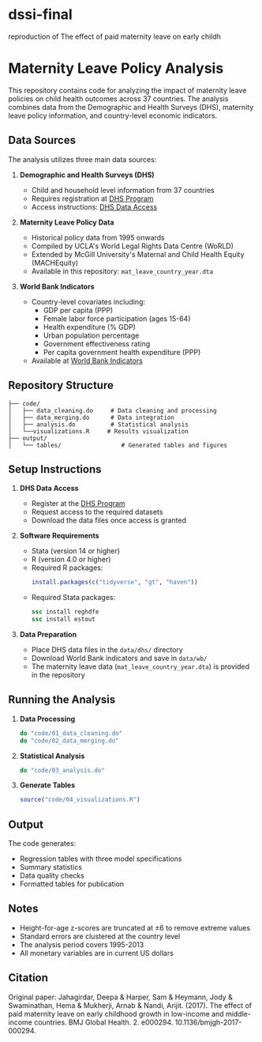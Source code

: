 # dssi-final
reproduction of The effect of paid maternity leave on early childh

# Maternity Leave Policy Analysis

This repository contains code for analyzing the impact of maternity leave policies on child health outcomes across 37 countries. The analysis combines data from the Demographic and Health Surveys (DHS), maternity leave policy information, and country-level economic indicators.

## Data Sources

The analysis utilizes three main data sources:

1. **Demographic and Health Surveys (DHS)**
   - Child and household level information from 37 countries
   - Requires registration at [DHS Program](http://www.dhsprogram.com/data/new-user-registration.cfm)
   - Access instructions: [DHS Data Access](http://dhsprogram.com/data/Access-Instructions.cfm)

2. **Maternity Leave Policy Data**
   - Historical policy data from 1995 onwards
   - Compiled by UCLA's World Legal Rights Data Centre (WoRLD)
   - Extended by McGill University's Maternal and Child Health Equity (MACHEquity)
   - Available in this repository: `mat_leave_country_year.dta`

3. **World Bank Indicators**
   - Country-level covariates including:
     - GDP per capita (PPP)
     - Female labor force participation (ages 15-64)
     - Health expenditure (% GDP)
     - Urban population percentage
     - Government effectiveness rating
     - Per capita government health expenditure (PPP)
   - Available at [World Bank Indicators](http://data.worldbank.org/indicator)

## Repository Structure

```
├── code/
│   ├── data_cleaning.do     # Data cleaning and processing
│   ├── data_merging.do      # Data integration
│   ├── analysis.do          # Statistical analysis
│   └──visualizations.R     # Results visualization
├── output/
│   └── tables/                 # Generated tables and figures

```

## Setup Instructions

1. **DHS Data Access**
   - Register at the [DHS Program](http://www.dhsprogram.com/data/new-user-registration.cfm)
   - Request access to the required datasets
   - Download the data files once access is granted

2. **Software Requirements**
   - Stata (version 14 or higher)
   - R (version 4.0 or higher)
   - Required R packages:
     ```r
     install.packages(c("tidyverse", "gt", "haven"))
     ```
   - Required Stata packages:
     ```stata
     ssc install reghdfe
     ssc install estout
     ```

3. **Data Preparation**
   - Place DHS data files in the `data/dhs/` directory
   - Download World Bank indicators and save in `data/wb/`
   - The maternity leave data (`mat_leave_country_year.dta`) is provided in the repository

## Running the Analysis

1. **Data Processing**
   ```stata
   do "code/01_data_cleaning.do"
   do "code/02_data_merging.do"
   ```

2. **Statistical Analysis**
   ```stata
   do "code/03_analysis.do"
   ```

3. **Generate Tables**
   ```r
   source("code/04_visualizations.R")
   ```

## Output

The code generates:
- Regression tables with three model specifications
- Summary statistics
- Data quality checks
- Formatted tables for publication

## Notes

- Height-for-age z-scores are truncated at ±6 to remove extreme values
- Standard errors are clustered at the country level
- The analysis period covers 1995-2013
- All monetary variables are in current US dollars

## Citation
Original paper: Jahagirdar, Deepa & Harper, Sam & Heymann, Jody & Swaminathan, Hema & Mukherji, Arnab & Nandi, Arijit. (2017). The effect of paid maternity leave on early childhood growth in low-income and middle-income countries. BMJ Global Health. 2. e000294. 10.1136/bmjgh-2017-000294. 
